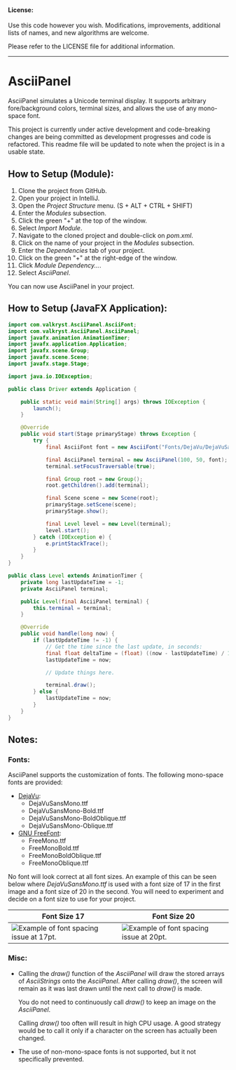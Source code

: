 #### License: 

Use this code however you wish. Modifications, improvements, additional lists of names, and new algorithms are welcome.

Please refer to the LICENSE file for additional information.

---

# AsciiPanel


AsciiPanel simulates a Unicode terminal display. It supports arbitrary fore/background colors,  terminal sizes, and allows
the use of any mono-space font.

This project is currently under active development and code-breaking changes are being committed as development progresses
and code is refactored. This readme file will be updated to note when the project is in a usable state.

## How to Setup (Module):

1. Clone the project from GitHub.
2. Open your project in IntelliJ.
3. Open the *Project Structure* menu. (S + ALT + CTRL + SHIFT)
4. Enter the *Modules* subsection.
5. Click the green "+" at the top of the window.
6. Select *Import Module*.
7. Navigate to the cloned project and double-click on *pom.xml*.
8. Click on the name of your project in the *Modules* subsection.
9. Enter the *Dependencies* tab of your project.
10. Click on the green "+" at the right-edge of the window.
11. Click *Module Dependency...*.
12. Select *AsciiPanel*.

You can now use AsciiPanel in your project.

## How to Setup (JavaFX Application):

```java
import com.valkryst.AsciiPanel.AsciiFont;
import com.valkryst.AsciiPanel.AsciiPanel;
import javafx.animation.AnimationTimer;
import javafx.application.Application;
import javafx.scene.Group;
import javafx.scene.Scene;
import javafx.stage.Stage;

import java.io.IOException;

public class Driver extends Application {

    public static void main(String[] args) throws IOException {
        launch();
    }

    @Override
    public void start(Stage primaryStage) throws Exception {
        try {
            final AsciiFont font = new AsciiFont("Fonts/DejaVu/DejaVuSansMono.ttf", 16);

            final AsciiPanel terminal = new AsciiPanel(100, 50, font);
            terminal.setFocusTraversable(true);

            final Group root = new Group();
            root.getChildren().add(terminal);

            final Scene scene = new Scene(root);
            primaryStage.setScene(scene);
            primaryStage.show();

            final Level level = new Level(terminal);
            level.start();
        } catch (IOException e) {
            e.printStackTrace();
        }
    }
}

public class Level extends AnimationTimer {
    private long lastUpdateTime = -1;
    private AsciiPanel terminal;

    public Level(final AsciiPanel terminal) {
        this.terminal = terminal;
    }

    @Override
    public void handle(long now) {
        if (lastUpdateTime != -1) {
            // Get the time since the last update, in seconds:
            final float deltaTime = (float) ((now - lastUpdateTime) / 1_000_000_000.0);
            lastUpdateTime = now;

            // Update things here.

            terminal.draw();
        } else {
            lastUpdateTime = now;
        }
    }
}
```

## Notes:

### Fonts:
AsciiPanel supports the customization of fonts. The following mono-space fonts are provided:

* [DejaVu](http://dejavu-fonts.org/wiki/Main_Page):
    * DejaVuSansMono.ttf
    * DejaVuSansMono-Bold.ttf
    * DejaVuSansMono-BoldOblique.ttf
    * DejaVuSansMono-Oblique.ttf
* [GNU FreeFont](https://www.gnu.org/software/freefont/):
    * FreeMono.ttf
    * FreeMonoBold.ttf
    * FreeMonoBoldOblique.ttf
    * FreeMonoOblique.ttf
    
No font will look correct at all font sizes. An example of this can be seen below where *DejaVuSansMono.ttf* is used with
a font size of 17 in the first image and a font size of 20 in the second. You will need to experiment and decide on a font
size to use for your project.

| Font Size 17 | Font Size 20 |
| ------------ | ------------ |
| ![Example of font spacing issue at 17pt.](https://github.com/Valkryst/AsciiPanel/blob/master/images/Font-Size%20Spacing%20(17pt).png) | ![Example of font spacing issue at 20pt.](https://github.com/Valkryst/AsciiPanel/blob/master/images/Font-Size%20Spacing%20(20pt).png) |
    
### Misc:

* Calling the *draw()* function of the *AsciiPanel* will draw the stored arrays of *AsciiStrings* onto the *AsciiPanel*.
   After calling *draw()*, the screen will remain as it was last drawn until the next call to *draw()* is made.
   
   You do not need to continuously call *draw()* to keep an image on the *AsciiPanel*.
   
   Calling *draw()* too often will result in high CPU usage. A good strategy would be to call it only if a character on
   the screen has actually been changed.
   
* The use of non-mono-space fonts is not supported, but it not specifically prevented.